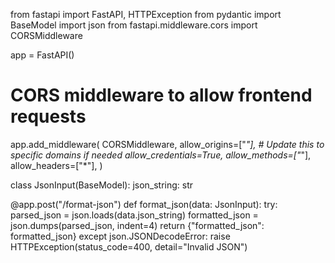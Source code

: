 from fastapi import FastAPI, HTTPException
from pydantic import BaseModel
import json
from fastapi.middleware.cors import CORSMiddleware

app = FastAPI()

# CORS middleware to allow frontend requests
app.add_middleware(
CORSMiddleware,
allow_origins=["*"],  # Update this to specific domains if needed
allow_credentials=True,
allow_methods=["*"],
allow_headers=["*"],
)

class JsonInput(BaseModel):
json_string: str

@app.post("/format-json")
def format_json(data: JsonInput):
try:
parsed_json = json.loads(data.json_string)
formatted_json = json.dumps(parsed_json, indent=4)
return {"formatted_json": formatted_json}
except json.JSONDecodeError:
raise HTTPException(status_code=400, detail="Invalid JSON")
